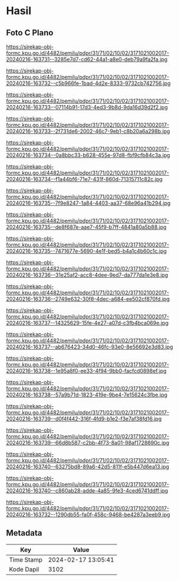 # Hasil

## Foto C Plano

https://sirekap-obj-formc.kpu.go.id/4482/pemilu/pdpr/31/71/02/10/02/3171021002017-20240216-163731--3285e7d7-cd62-44a1-a8e0-deb79a9fa2fa.jpg

https://sirekap-obj-formc.kpu.go.id/4482/pemilu/pdpr/31/71/02/10/02/3171021002017-20240216-163732--c5b966fe-1bad-4d2e-8333-9732cb742756.jpg

https://sirekap-obj-formc.kpu.go.id/4482/pemilu/pdpr/31/71/02/10/02/3171021002017-20240216-163733--07114b91-17d3-4ed3-9b8d-9da16d39d2f2.jpg

https://sirekap-obj-formc.kpu.go.id/4482/pemilu/pdpr/31/71/02/10/02/3171021002017-20240216-163733--2f731de6-2002-46c7-9eb1-c8b20a6a298b.jpg

https://sirekap-obj-formc.kpu.go.id/4482/pemilu/pdpr/31/71/02/10/02/3171021002017-20240216-163734--0a8bbc33-b628-455e-97d8-fbf9cfb84c3a.jpg

https://sirekap-obj-formc.kpu.go.id/4482/pemilu/pdpr/31/71/02/10/02/3171021002017-20240216-163734--f1a44bf6-71e7-431f-860d-71315711c82c.jpg

https://sirekap-obj-formc.kpu.go.id/4482/pemilu/pdpr/31/71/02/10/02/3171021002017-20240216-163735--7f9e8247-1a84-4403-aa37-68e96a41b294.jpg

https://sirekap-obj-formc.kpu.go.id/4482/pemilu/pdpr/31/71/02/10/02/3171021002017-20240216-163735--de8f687e-aae7-45f9-b7ff-4841a80a5b88.jpg

https://sirekap-obj-formc.kpu.go.id/4482/pemilu/pdpr/31/71/02/10/02/3171021002017-20240216-163735--7471677e-5690-4e1f-bed5-b4a1c4b60c1c.jpg

https://sirekap-obj-formc.kpu.go.id/4482/pemilu/pdpr/31/71/02/10/02/3171021002017-20240216-163736--31e25af2-acc8-4dee-9ed7-da777da1e3e8.jpg

https://sirekap-obj-formc.kpu.go.id/4482/pemilu/pdpr/31/71/02/10/02/3171021002017-20240216-163736--2749e632-30f8-4dec-a684-ee502cf870fd.jpg

https://sirekap-obj-formc.kpu.go.id/4482/pemilu/pdpr/31/71/02/10/02/3171021002017-20240216-163737--14325629-15fe-4e27-a07d-c3fb4bca069e.jpg

https://sirekap-obj-formc.kpu.go.id/4482/pemilu/pdpr/31/71/02/10/02/3171021002017-20240216-163737--ab676423-34d0-46fc-93e0-8e56692e3d83.jpg

https://sirekap-obj-formc.kpu.go.id/4482/pemilu/pdpr/31/71/02/10/02/3171021002017-20240216-163738--1e95a8f0-ee33-4f94-9bb0-facfcd0898ef.jpg

https://sirekap-obj-formc.kpu.go.id/4482/pemilu/pdpr/31/71/02/10/02/3171021002017-20240216-163738--57a9b71d-1823-419e-9be4-7e15624c3fbe.jpg

https://sirekap-obj-formc.kpu.go.id/4482/pemilu/pdpr/31/71/02/10/02/3171021002017-20240216-163739--d0f4f442-316f-4fd9-b1e2-f3e7af38fd16.jpg

https://sirekap-obj-formc.kpu.go.id/4482/pemilu/pdpr/31/71/02/10/02/3171021002017-20240216-163739--66d8b587-c2bb-4f73-8a01-98af1728690c.jpg

https://sirekap-obj-formc.kpu.go.id/4482/pemilu/pdpr/31/71/02/10/02/3171021002017-20240216-163740--63275bd8-89a6-42d5-811f-e5b447d6ea13.jpg

https://sirekap-obj-formc.kpu.go.id/4482/pemilu/pdpr/31/71/02/10/02/3171021002017-20240216-163740--c860ab28-adde-4a85-9fe3-4ced6741ddff.jpg

https://sirekap-obj-formc.kpu.go.id/4482/pemilu/pdpr/31/71/02/10/02/3171021002017-20240216-163732--1290db55-fa0f-458c-9468-be4287a3eeb9.jpg


## Metadata

| Key        | Value               |
| ---------- | ------------------- |
| Time Stamp | 2024-02-17 13:05:41 |
| Kode Dapil | 3102                |



